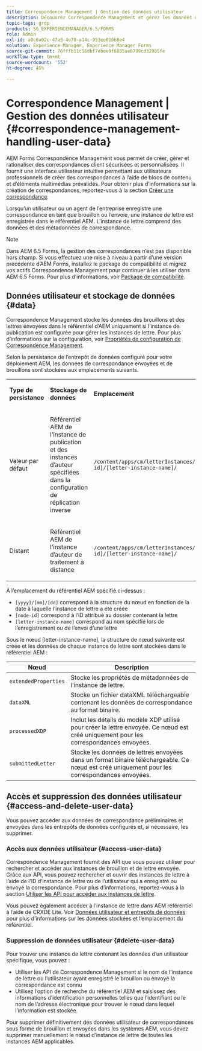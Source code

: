 ```yaml
---
title: Correspondence Management | Gestion des données utilisateur
description: Découvrez Correspondence Management et gérez les données utilisateur dans un environnement Adobe Experience Manager Forms.
topic-tags: grdp
products: SG_EXPERIENCEMANAGER/6.5/FORMS
role: Admin
exl-id: a0c6a02c-47a3-4e70-a14c-953ee016b8e4
solution: Experience Manager, Experience Manager Forms
source-git-commit: 76fffb11c56dbf7ebee9f6805ae0799cd32985fe
workflow-type: tm+mt
source-wordcount: '552'
ht-degree: 45%

---
```


# Correspondence Management | Gestion des données utilisateur {#correspondence-management-handling-user-data}

AEM Forms Correspondence Management vous permet de créer, gérer et rationaliser des correspondances client sécurisées et personnalisées. Il fournit une interface utilisateur intuitive permettant aux utilisateurs professionnels de créer des correspondances à l’aide de blocs de contenu et d’éléments multimédias prévalidés. Pour obtenir plus d’informations sur la création de correspondances, reportez-vous à la section [Créer une correspondance](/help/forms/using/create-correspondence.md).

Lorsqu’un utilisateur ou un agent de l’entreprise enregistre une correspondance en tant que brouillon ou l’envoie, une instance de lettre est enregistrée dans le référentiel AEM. L’instance de lettre comprend des données et des métadonnées de correspondance.

>[!NOTE]
>
>Dans AEM 6.5 Forms, la gestion des correspondances n’est pas disponible hors champ. Si vous effectuez une mise à niveau à partir d’une version précédente d’AEM Forms, installez le package de compatibilité et migrez vos actifs Correspondence Management pour continuer à les utiliser dans AEM 6.5 Forms. Pour plus d’informations, voir [Package de compatibilité](/help/forms/using/compatibility-package.md).

## Données utilisateur et stockage de données {#data}

Correspondence Management stocke les données des brouillons et des lettres envoyées dans le référentiel d’AEM uniquement si l’instance de publication est configurée pour gérer les instances de lettre. Pour plus d’informations sur la configuration, voir [Propriétés de configuration de Correspondence Management](/help/forms/using/cm-configuration-properties.md).

Selon la persistance de l’entrepôt de données configuré pour votre déploiement AEM, les données de correspondance envoyées et de brouillons sont stockées aux emplacements suivants.

<table>
 <tbody>
  <tr>
   <td><p><strong>Type de persistance</strong></p> </td>
   <td><p><strong>Stockage de données</strong></p> </td>
   <td><p><strong>Emplacement</strong></p> </td>
  </tr>
  <tr>
   <td><p>Valeur par défaut</p> </td>
   <td><p>Référentiel AEM de l’instance de publication et des instances d’auteur spécifiées dans la configuration de réplication inverse</p> </td>
   <td><p><code>/content/apps/cm/letterInstances/[yyyy]/[mm]/[dd]/[node-id]/[letter-instance-name]/</code><br /> </p> </td>
  </tr>
  <tr>
   <td><p>Distant</p> </td>
   <td><p>Référentiel AEM de l’instance d’auteur de traitement à distance</p> </td>
   <td><p><code>/content/apps/cm/letterInstances/[yyyy]/[mm]/[dd]/[node-id]/[letter-instance-name]/</code></p> </td>
  </tr>
 </tbody>
</table>

À l’emplacement du référentiel AEM spécifié ci-dessus :

* `[yyyy]/[mm]/[dd]` correspond à la structure du nœud en fonction de la date à laquelle l’instance de lettre a été créée
* `[node-id]` correspond à l’ID attribué au dossier contenant la lettre
* `[letter-instance-name]` correspond au nom spécifié lors de l’enregistrement ou de l’envoi d’une lettre

Sous le nœud [letter-instance-name], la structure de nœud suivante est créée et les données de chaque instance de lettre sont stockées dans le référentiel AEM :

| Nœud | Description |
|---|---|
| `extendedProperties` | Stocke les propriétés de métadonnées de l’instance de lettre. |
| `dataXML` | Stocke un fichier dataXML téléchargeable contenant les données de correspondance au format binaire. |
| `processedXDP` | Inclut les détails du modèle XDP utilisé pour créer la lettre envoyée. Ce nœud est créé uniquement pour les correspondances envoyées. |
| `submittedLetter` | Stocke les données de lettres envoyées dans un format binaire téléchargeable. Ce nœud est créé uniquement pour les correspondances envoyées. |

## Accès et suppression des données utilisateur {#access-and-delete-user-data}

Vous pouvez accéder aux données de correspondance préliminaires et envoyées dans les entrepôts de données configurés et, si nécessaire, les supprimer.

### Accès aux données utilisateur {#access-user-data}

Correspondence Management fournit des API que vous pouvez utiliser pour rechercher et accéder aux instances de brouillon et de lettre envoyée. Grâce aux API, vous pouvez rechercher et ouvrir des instances de lettre à l’aide de l’ID d’instance de lettre ou de l’utilisateur qui a enregistré ou envoyé la correspondance. Pour plus d’informations, reportez-vous à la section [Utiliser les API pour accéder aux instances de lettre](/help/forms/using/cm-apis-to-access-letter-instances.md).

Vous pouvez également accéder à l’instance de lettre dans AEM référentiel à l’aide de CRXDE Lite. Voir [Données utilisateur et entrepôts de données](/help/forms/using/correspondence-management-handling-user-data.md#data) pour plus d’informations sur les données stockées et l’emplacement du référentiel.

### Suppression de données utilisateur {#delete-user-data}

Pour trouver une instance de lettre contenant les données d’un utilisateur spécifique, vous pouvez :

* Utiliser les API de Correspondence Management si le nom de l’instance de lettre ou l’utilisateur ayant enregistré le brouillon ou envoyé la correspondance est connu
* Utilisez l’option de recherche du référentiel AEM et saisissez des informations d’identification personnelles telles que l’identifiant ou le nom de l’adresse électronique pour trouver le nœud dans lequel l’information est stockée. 

Pour supprimer définitivement des données utilisateur de correspondances sous forme de brouillon et envoyées dans les systèmes AEM, vous devez supprimer manuellement le nœud d’instance de lettre de toutes les instances AEM applicables.

